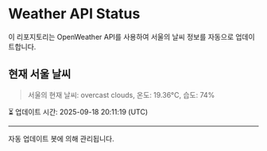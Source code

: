 
# Weather API Status

이 리포지토리는 OpenWeather API를 사용하여 서울의 날씨 정보를 자동으로 업데이트합니다.

## 현재 서울 날씨
> 서울의 현재 날씨: overcast clouds, 온도: 19.36°C, 습도: 74%

⏳ 업데이트 시간: 2025-09-18 20:11:19 (UTC)

---
자동 업데이트 봇에 의해 관리됩니다.
